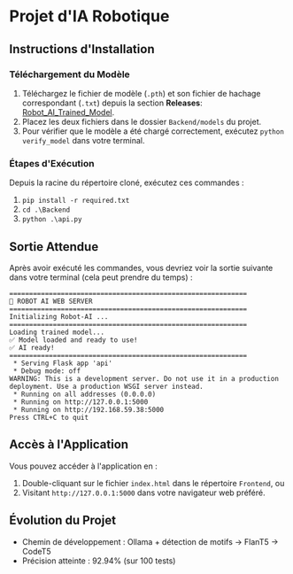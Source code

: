 # Projet d'IA Robotique
## Instructions d'Installation
### Téléchargement du Modèle
1. Téléchargez le fichier de modèle (`.pth`) et son fichier de hachage correspondant (`.txt`) depuis la section **Releases**: [Robot_AI_Trained_Model](https://github.com/IsmaTIBU/PatotIA/releases/tag/Robot_AI_TrainedModel).
2. Placez les deux fichiers dans le dossier `Backend/models` du projet.
3. Pour vérifier que le modèle a été chargé correctement, exécutez `python verify_model` dans votre terminal.
### Étapes d'Exécution
Depuis la racine du répertoire cloné, exécutez ces commandes :
1. `pip install -r required.txt`
2. `cd .\Backend`
3. `python .\api.py`
## Sortie Attendue
Après avoir exécuté les commandes, vous devriez voir la sortie suivante dans votre terminal (cela peut prendre du temps) :
```
============================================================
🤖 ROBOT AI WEB SERVER
============================================================
Initializing Robot-AI ...
============================================================
Loading trained model...
✅ Model loaded and ready to use!
✅ AI ready!
============================================================
 * Serving Flask app 'api'
 * Debug mode: off
WARNING: This is a development server. Do not use it in a production deployment. Use a production WSGI server instead.
 * Running on all addresses (0.0.0.0)
 * Running on http://127.0.0.1:5000
 * Running on http://192.168.59.38:5000
Press CTRL+C to quit
```
## Accès à l'Application
Vous pouvez accéder à l'application en :
1. Double-cliquant sur le fichier `index.html` dans le répertoire `Frontend`, ou
2. Visitant `http://127.0.0.1:5000` dans votre navigateur web préféré.
## Évolution du Projet
- Chemin de développement : Ollama + détection de motifs → FlanT5 → CodeT5
- Précision atteinte : 92.94% (sur 100 tests)
